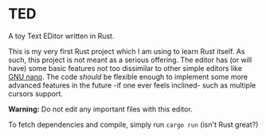 # TED

A toy Text EDitor written in Rust.

This is my very first Rust project which I am using to learn Rust itself. As such, this project is not meant as a serious offering. The editor has (or will have) some basic features not too dissimilar to other simple editors like [GNU nano](https://nano-editor.org/). The code *should* be flexible enough to implement some more advanced features in the future -if one ever feels inclined- such as multiple cursors support.

**Warning:** Do not edit any important files with this editor.

To fetch dependencies and compile, simply run `cargo run` (isn't Rust great?)